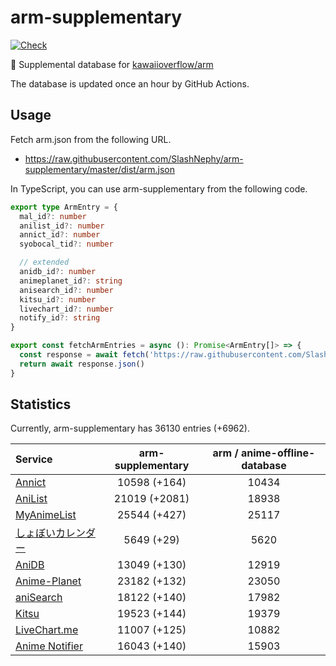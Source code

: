 # arm-supplementary

[![Check](https://github.com/SlashNephy/arm-supplementary/actions/workflows/check-node.yml/badge.svg)](https://github.com/SlashNephy/arm-supplementary/actions/workflows/check-node.yml)

💊 Supplemental database for [kawaiioverflow/arm](https://github.com/kawaiioverflow/arm)

The database is updated once an hour by GitHub Actions.

## Usage

Fetch arm.json from the following URL.

- https://raw.githubusercontent.com/SlashNephy/arm-supplementary/master/dist/arm.json

In TypeScript, you can use arm-supplementary from the following code.

```TypeScript
export type ArmEntry = {
  mal_id?: number
  anilist_id?: number
  annict_id?: number
  syobocal_tid?: number

  // extended
  anidb_id?: number
  animeplanet_id?: string
  anisearch_id?: number
  kitsu_id?: number
  livechart_id?: number
  notify_id?: string
}

export const fetchArmEntries = async (): Promise<ArmEntry[]> => {
  const response = await fetch('https://raw.githubusercontent.com/SlashNephy/arm-supplementary/master/dist/arm.json')
  return await response.json()
}
```

## Statistics

Currently, arm-supplementary has 36130 entries (+6962).

| Service                                     | arm-supplementary | arm / anime-offline-database |
| :------------------------------------------ | :---------------: | :--------------------------: |
| [Annict](https://annict.com)                |   10598 (+164)    |            10434             |
| [AniList](https://anilist.co)               |   21019 (+2081)   |            18938             |
| [MyAnimeList](https://myanimelist.net)      |   25544 (+427)    |            25117             |
| [しょぼいカレンダー](https://cal.syoboi.jp) |    5649 (+29)     |             5620             |
| [AniDB](https://anidb.net)                  |   13049 (+130)    |            12919             |
| [Anime-Planet](https://anime-planet.com)    |   23182 (+132)    |            23050             |
| [aniSearch](https://anisearch.com)          |   18122 (+140)    |            17982             |
| [Kitsu](https://kitsu.io)                   |   19523 (+144)    |            19379             |
| [LiveChart.me](https://livechart.me)        |   11007 (+125)    |            10882             |
| [Anime Notifier](https://notify.moe)        |   16043 (+140)    |            15903             |
